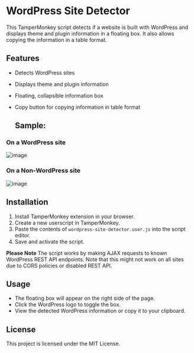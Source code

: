 # WordPress Site Detector

This TamperMonkey script detects if a website is built with WordPress and displays theme and plugin information in a floating box. It also allows copying the information in a table format.

## Features
- Detects WordPress sites
- Displays theme and plugin information
- Floating, collapsible information box
- Copy button for copying information in table format

  ## Sample:
### On a WordPress site
  ![image](https://github.com/user-attachments/assets/3e485661-723e-4ba2-996c-bab6db60bf9d)

### On a Non-WordPress site
  ![image](https://github.com/user-attachments/assets/fdf4456e-13e0-40d0-86a2-59dd784a0d46)


  


## Installation
1. Install TamperMonkey extension in your browser.
2. Create a new userscript in TamperMonkey.
3. Paste the contents of `wordpress-site-detector.user.js` into the script editor.
4. Save and activate the script.

**Please Note**
The script works by making AJAX requests to known WordPress REST API endpoints. Note that this might not work on all sites due to CORS policies or disabled REST API.

## Usage
- The floating box will appear on the right side of the page.
- Click the WordPress logo to toggle the box.
- View the detected WordPress information or copy it to your clipboard.

## License
This project is licensed under the MIT License.
